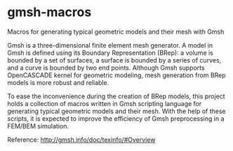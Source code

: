 # gmsh-macros
Macros for generating typical geometric models and their mesh with Gmsh

Gmsh is a three-dimensional finite element mesh generator. A model in Gmsh is defined using its Boundary Representation (BRep): a volume is bounded by a set of surfaces, a surface is bounded by a series of curves, and a curve is bounded by two end points. Although Gmsh supports OpenCASCADE kernel for geometric modeling, mesh generation from BRep models is more robust and reliable.

To ease the inconvenience during the creation of BRep models, this project holds a collection of macros written in Gmsh scripting language for generating typical geometric models and their mesh. With the help of these scripts, it is expected to improve the efficiency of Gmsh preprocessing in a FEM/BEM simulation.

Reference: http://gmsh.info/doc/texinfo/#Overview
